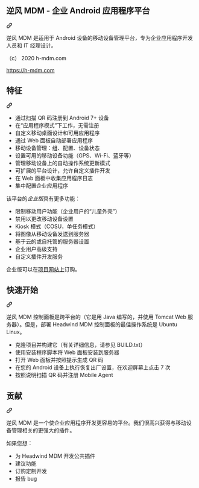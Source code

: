 <div class="Box-sc-g0xbh4-0 QkQOb js-snippet-clipboard-copy-unpositioned" data-hpc="true"><article class="markdown-body entry-content container-lg" itemprop="text"><div class="markdown-heading" dir="auto"><h1 tabindex="-1" class="heading-element" dir="auto" _msttexthash="63904724" _msthash="269">逆风 MDM - 企业 Android 应用程序平台</h1><a id="user-content-headwind-mdm---a-platform-for-corporate-android-applications" class="anchor" aria-label="永久链接： 逆风 MDM - 企业 Android 应用程序平台" href="#headwind-mdm---a-platform-for-corporate-android-applications" _mstaria-label="3139734" _msthash="270"><svg class="octicon octicon-link" viewBox="0 0 16 16" version="1.1" width="16" height="16" aria-hidden="true"><path d="m7.775 3.275 1.25-1.25a3.5 3.5 0 1 1 4.95 4.95l-2.5 2.5a3.5 3.5 0 0 1-4.95 0 .751.751 0 0 1 .018-1.042.751.751 0 0 1 1.042-.018 1.998 1.998 0 0 0 2.83 0l2.5-2.5a2.002 2.002 0 0 0-2.83-2.83l-1.25 1.25a.751.751 0 0 1-1.042-.018.751.751 0 0 1-.018-1.042Zm-4.69 9.64a1.998 1.998 0 0 0 2.83 0l1.25-1.25a.751.751 0 0 1 1.042.018.751.751 0 0 1 .018 1.042l-1.25 1.25a3.5 3.5 0 1 1-4.95-4.95l2.5-2.5a3.5 3.5 0 0 1 4.95 0 .751.751 0 0 1-.018 1.042.751.751 0 0 1-1.042.018 1.998 1.998 0 0 0-2.83 0l-2.5 2.5a1.998 1.998 0 0 0 0 2.83Z"></path></svg></a></div>
<p dir="auto" _msttexthash="424970208" _msthash="271">逆风 MDM 是适用于 Android 设备的移动设备管理平台，专为企业应用程序开发人员和 IT 经理设计。</p>
<p dir="auto" _msttexthash="13816153" _msthash="272">（c） 2020 h-mdm.com</p>
<p dir="auto"><a href="https://h-mdm.com" rel="nofollow" _msttexthash="299026" _msthash="273">https://h-mdm.com</a></p>
<div class="markdown-heading" dir="auto"><h2 tabindex="-1" class="heading-element" dir="auto" _msttexthash="5209451" _msthash="274">特征</h2><a id="user-content-features" class="anchor" aria-label="永久链接：功能" href="#features" _mstaria-label="370552" _msthash="275"><svg class="octicon octicon-link" viewBox="0 0 16 16" version="1.1" width="16" height="16" aria-hidden="true"><path d="m7.775 3.275 1.25-1.25a3.5 3.5 0 1 1 4.95 4.95l-2.5 2.5a3.5 3.5 0 0 1-4.95 0 .751.751 0 0 1 .018-1.042.751.751 0 0 1 1.042-.018 1.998 1.998 0 0 0 2.83 0l2.5-2.5a2.002 2.002 0 0 0-2.83-2.83l-1.25 1.25a.751.751 0 0 1-1.042-.018.751.751 0 0 1-.018-1.042Zm-4.69 9.64a1.998 1.998 0 0 0 2.83 0l1.25-1.25a.751.751 0 0 1 1.042.018.751.751 0 0 1 .018 1.042l-1.25 1.25a3.5 3.5 0 1 1-4.95-4.95l2.5-2.5a3.5 3.5 0 0 1 4.95 0 .751.751 0 0 1-.018 1.042.751.751 0 0 1-1.042.018 1.998 1.998 0 0 0-2.83 0l-2.5 2.5a1.998 1.998 0 0 0 0 2.83Z"></path></svg></a></div>
<ul dir="auto">
<li _msttexthash="52498953" _msthash="276">通过扫描 QR 码注册到 Android 7+ 设备</li>
<li _msttexthash="90383072" _msthash="277">在“应用程序模式”下工作，无需注册</li>
<li _msttexthash="84590766" _msthash="278">自定义移动桌面设计和可用应用程序</li>
<li _msttexthash="70656313" _msthash="279">通过 Web 面板自动部署应用程序</li>
<li _msttexthash="88319179" _msthash="280">移动设备管理：组、配置、设备状态</li>
<li _msttexthash="136078124" _msthash="281">设置可用的移动设备功能（GPS、Wi-Fi、蓝牙等）</li>
<li _msttexthash="97989801" _msthash="282">管理移动设备上的自动操作系统更新模式</li>
<li _msttexthash="101118407" _msthash="283">可扩展的平台设计，允许自定义插件开发</li>
<li _msttexthash="65797940" _msthash="284">在 Web 面板中收集应用程序日志</li>
<li _msttexthash="40875731" _msthash="285">集中配置企业应用程序</li>
</ul>
<p dir="auto" _msttexthash="72734662" _msthash="286">该平台的<em _istranslated="1">企业版</em>具有更多功能：</p>
<ul dir="auto">
<li _msttexthash="130174408" _msthash="287">限制移动用户功能（企业用户的“儿童外壳”）</li>
<li _msttexthash="49497630" _msthash="288">禁用以更改移动设备设置</li>
<li _msttexthash="90540333" _msthash="289">Kiosk 模式（COSU，单任务模式）</li>
<li _msttexthash="61114066" _msthash="290">将图像从移动设备发送到服务器</li>
<li _msttexthash="67804542" _msthash="291">基于云的或自托管的服务器设置</li>
<li _msttexthash="30414410" _msthash="292">企业用户高级支持</li>
<li _msttexthash="30369027" _msthash="293">自定义插件开发服务</li>
</ul>
<p dir="auto" _msttexthash="66441661" _msthash="294">企业版可以在<a href="https://h-mdm.com" rel="nofollow" _istranslated="1">项目网站上</a>订购。</p>
<div class="markdown-heading" dir="auto"><h2 tabindex="-1" class="heading-element" dir="auto" _msttexthash="11905335" _msthash="295">快速开始</h2><a id="user-content-quick-start" class="anchor" aria-label="永久链接： 快速入门" href="#quick-start" _mstaria-label="446966" _msthash="296"><svg class="octicon octicon-link" viewBox="0 0 16 16" version="1.1" width="16" height="16" aria-hidden="true"><path d="m7.775 3.275 1.25-1.25a3.5 3.5 0 1 1 4.95 4.95l-2.5 2.5a3.5 3.5 0 0 1-4.95 0 .751.751 0 0 1 .018-1.042.751.751 0 0 1 1.042-.018 1.998 1.998 0 0 0 2.83 0l2.5-2.5a2.002 2.002 0 0 0-2.83-2.83l-1.25 1.25a.751.751 0 0 1-1.042-.018.751.751 0 0 1-.018-1.042Zm-4.69 9.64a1.998 1.998 0 0 0 2.83 0l1.25-1.25a.751.751 0 0 1 1.042.018.751.751 0 0 1 .018 1.042l-1.25 1.25a3.5 3.5 0 1 1-4.95-4.95l2.5-2.5a3.5 3.5 0 0 1 4.95 0 .751.751 0 0 1-.018 1.042.751.751 0 0 1-1.042.018 1.998 1.998 0 0 0-2.83 0l-2.5 2.5a1.998 1.998 0 0 0 0 2.83Z"></path></svg></a></div>
<p dir="auto" _msttexthash="726968944" _msthash="297">逆风 MDM 控制面板是跨平台的（它是用 Java 编写的，并使用 Tomcat Web 服务器）。但是，部署 Headwind MDM 控制面板的最佳操作系统是 Ubuntu Linux。</p>
<ul dir="auto">
<li _msttexthash="159217474" _msthash="298">克隆项目并构建它（有关详细信息，请参见 BUILD.txt）</li>
<li _msttexthash="97303076" _msthash="299">使用安装程序脚本将 Web 面板安装到服务器</li>
<li _msttexthash="66836783" _msthash="300">打开 Web 面板并按照提示生成 QR 码</li>
<li _msttexthash="216690487" _msthash="301">在您的 Android 设备上执行恢复出厂设置，在欢迎屏幕上点击 7 次</li>
<li _msttexthash="42942601" _msthash="302">按照说明扫描 QR 码并注册 Mobile Agent</li>
</ul>
<div class="markdown-heading" dir="auto"><h2 tabindex="-1" class="heading-element" dir="auto" _msttexthash="6354283" _msthash="303">贡献</h2><a id="user-content-contributing" class="anchor" aria-label="永久链接： 贡献" href="#contributing" _mstaria-label="521066" _msthash="304"><svg class="octicon octicon-link" viewBox="0 0 16 16" version="1.1" width="16" height="16" aria-hidden="true"><path d="m7.775 3.275 1.25-1.25a3.5 3.5 0 1 1 4.95 4.95l-2.5 2.5a3.5 3.5 0 0 1-4.95 0 .751.751 0 0 1 .018-1.042.751.751 0 0 1 1.042-.018 1.998 1.998 0 0 0 2.83 0l2.5-2.5a2.002 2.002 0 0 0-2.83-2.83l-1.25 1.25a.751.751 0 0 1-1.042-.018.751.751 0 0 1-.018-1.042Zm-4.69 9.64a1.998 1.998 0 0 0 2.83 0l1.25-1.25a.751.751 0 0 1 1.042.018.751.751 0 0 1 .018 1.042l-1.25 1.25a3.5 3.5 0 1 1-4.95-4.95l2.5-2.5a3.5 3.5 0 0 1 4.95 0 .751.751 0 0 1-.018 1.042.751.751 0 0 1-1.042.018 1.998 1.998 0 0 0-2.83 0l-2.5 2.5a1.998 1.998 0 0 0 0 2.83Z"></path></svg></a></div>
<p dir="auto" _msttexthash="471401944" _msthash="305">逆风 MDM 是一个使企业应用程序开发更容易的平台。我们很高兴获得与移动设备管理相关的更强大的插件。</p>
<p dir="auto" _msttexthash="20303946" _msthash="306">如果您想：<a href="https://h-mdm.com" rel="nofollow" _istranslated="1"></a></p>
<ul dir="auto">
<li _msttexthash="39179972" _msthash="307">为 Headwind MDM 开发公共插件</li>
<li _msttexthash="12698803" _msthash="308">建议功能</li>
<li _msttexthash="19316232" _msthash="309">订购定制开发</li>
<li _msttexthash="4583540" _msthash="310">报告 bug</li>
</ul>
</article></div>

